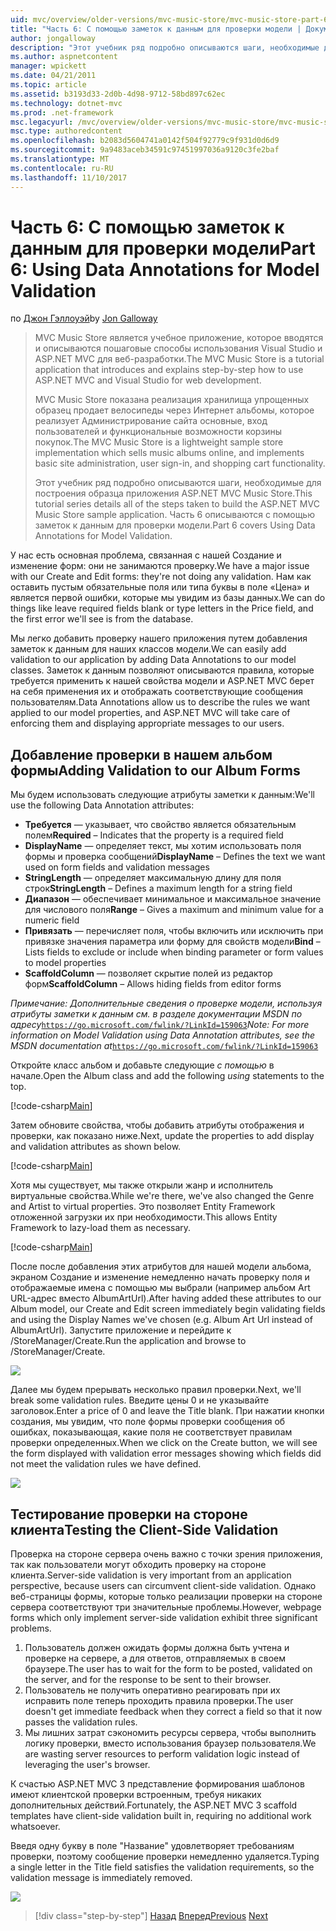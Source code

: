 ```yaml
---
uid: mvc/overview/older-versions/mvc-music-store/mvc-music-store-part-6
title: "Часть 6: С помощью заметок к данным для проверки модели | Документы Microsoft"
author: jongalloway
description: "Этот учебник ряд подробно описываются шаги, необходимые для построения образца приложения ASP.NET MVC Music Store. Часть 6 описываются с помощью заметок к данным для модели V..."
ms.author: aspnetcontent
manager: wpickett
ms.date: 04/21/2011
ms.topic: article
ms.assetid: b3193d33-2d0b-4d98-9712-58bd897c62ec
ms.technology: dotnet-mvc
ms.prod: .net-framework
msc.legacyurl: /mvc/overview/older-versions/mvc-music-store/mvc-music-store-part-6
msc.type: authoredcontent
ms.openlocfilehash: b2083d5604741a0142f504f92779c9f931d0d6d9
ms.sourcegitcommit: 9a9483aceb34591c97451997036a9120c3fe2baf
ms.translationtype: MT
ms.contentlocale: ru-RU
ms.lasthandoff: 11/10/2017
---
```

<a name="part-6-using-data-annotations-for-model-validation"></a><span data-ttu-id="08b67-104">Часть 6: С помощью заметок к данным для проверки модели</span><span class="sxs-lookup"><span data-stu-id="08b67-104">Part 6: Using Data Annotations for Model Validation</span></span>
====================
<span data-ttu-id="08b67-105">по [Джон Гэллоуэй](https://github.com/jongalloway)</span><span class="sxs-lookup"><span data-stu-id="08b67-105">by [Jon Galloway](https://github.com/jongalloway)</span></span>

> <span data-ttu-id="08b67-106">MVC Music Store является учебное приложение, которое вводятся и описываются пошаговые способы использования Visual Studio и ASP.NET MVC для веб-разработки.</span><span class="sxs-lookup"><span data-stu-id="08b67-106">The MVC Music Store is a tutorial application that introduces and explains step-by-step how to use ASP.NET MVC and Visual Studio for web development.</span></span>  
>   
> <span data-ttu-id="08b67-107">MVC Music Store показана реализация хранилища упрощенных образец продает велосипеды через Интернет альбомы, которое реализует Администрирование сайта основные, вход пользователей и функциональные возможности корзины покупок.</span><span class="sxs-lookup"><span data-stu-id="08b67-107">The MVC Music Store is a lightweight sample store implementation which sells music albums online, and implements basic site administration, user sign-in, and shopping cart functionality.</span></span>  
>   
> <span data-ttu-id="08b67-108">Этот учебник ряд подробно описываются шаги, необходимые для построения образца приложения ASP.NET MVC Music Store.</span><span class="sxs-lookup"><span data-stu-id="08b67-108">This tutorial series details all of the steps taken to build the ASP.NET MVC Music Store sample application.</span></span> <span data-ttu-id="08b67-109">Часть 6 описываются с помощью заметок к данным для проверки модели.</span><span class="sxs-lookup"><span data-stu-id="08b67-109">Part 6 covers Using Data Annotations for Model Validation.</span></span>


<span data-ttu-id="08b67-110">У нас есть основная проблема, связанная с нашей Создание и изменение форм: они не занимаются проверку.</span><span class="sxs-lookup"><span data-stu-id="08b67-110">We have a major issue with our Create and Edit forms: they're not doing any validation.</span></span> <span data-ttu-id="08b67-111">Нам как оставить пустым обязательные поля или типа буквы в поле «Цена» и является первой ошибки, которые мы увидим из базы данных.</span><span class="sxs-lookup"><span data-stu-id="08b67-111">We can do things like leave required fields blank or type letters in the Price field, and the first error we'll see is from the database.</span></span>

<span data-ttu-id="08b67-112">Мы легко добавить проверку нашего приложения путем добавления заметок к данным для наших классов модели.</span><span class="sxs-lookup"><span data-stu-id="08b67-112">We can easily add validation to our application by adding Data Annotations to our model classes.</span></span> <span data-ttu-id="08b67-113">Заметок к данным позволяют описываются правила, которые требуется применить к нашей свойства модели и ASP.NET MVC берет на себя применения их и отображать соответствующие сообщения пользователям.</span><span class="sxs-lookup"><span data-stu-id="08b67-113">Data Annotations allow us to describe the rules we want applied to our model properties, and ASP.NET MVC will take care of enforcing them and displaying appropriate messages to our users.</span></span>

## <a name="adding-validation-to-our-album-forms"></a><span data-ttu-id="08b67-114">Добавление проверки в нашем альбом формы</span><span class="sxs-lookup"><span data-stu-id="08b67-114">Adding Validation to our Album Forms</span></span>

<span data-ttu-id="08b67-115">Мы будем использовать следующие атрибуты заметки к данным:</span><span class="sxs-lookup"><span data-stu-id="08b67-115">We'll use the following Data Annotation attributes:</span></span>

- <span data-ttu-id="08b67-116">**Требуется** — указывает, что свойство является обязательным полем</span><span class="sxs-lookup"><span data-stu-id="08b67-116">**Required** – Indicates that the property is a required field</span></span>
- <span data-ttu-id="08b67-117">**DisplayName** — определяет текст, мы хотим использовать поля формы и проверка сообщений</span><span class="sxs-lookup"><span data-stu-id="08b67-117">**DisplayName** – Defines the text we want used on form fields and validation messages</span></span>
- <span data-ttu-id="08b67-118">**StringLength** — определяет максимальную длину для поля строк</span><span class="sxs-lookup"><span data-stu-id="08b67-118">**StringLength** – Defines a maximum length for a string field</span></span>
- <span data-ttu-id="08b67-119">**Диапазон** — обеспечивает минимальное и максимальное значение для числового поля</span><span class="sxs-lookup"><span data-stu-id="08b67-119">**Range** – Gives a maximum and minimum value for a numeric field</span></span>
- <span data-ttu-id="08b67-120">**Привязать** — перечисляет поля, чтобы включить или исключить при привязке значения параметра или форму для свойств модели</span><span class="sxs-lookup"><span data-stu-id="08b67-120">**Bind** – Lists fields to exclude or include when binding parameter or form values to model properties</span></span>
- <span data-ttu-id="08b67-121">**ScaffoldColumn** — позволяет скрытие полей из редактор форм</span><span class="sxs-lookup"><span data-stu-id="08b67-121">**ScaffoldColumn** – Allows hiding fields from editor forms</span></span>

<span data-ttu-id="08b67-122">*Примечание: Дополнительные сведения о проверке модели, используя атрибуты заметки к данным см. в разделе документации MSDN по адресу*[`https://go.microsoft.com/fwlink/?LinkId=159063`](https://go.microsoft.com/fwlink/?LinkId=159063)</span><span class="sxs-lookup"><span data-stu-id="08b67-122">*Note: For more information on Model Validation using Data Annotation attributes, see the MSDN documentation at*[`https://go.microsoft.com/fwlink/?LinkId=159063`](https://go.microsoft.com/fwlink/?LinkId=159063)</span></span>

<span data-ttu-id="08b67-123">Откройте класс альбом и добавьте следующие *с помощью* в начале.</span><span class="sxs-lookup"><span data-stu-id="08b67-123">Open the Album class and add the following *using* statements to the top.</span></span>

[!code-csharp[Main](mvc-music-store-part-6/samples/sample1.cs)]

<span data-ttu-id="08b67-124">Затем обновите свойства, чтобы добавить атрибуты отображения и проверки, как показано ниже.</span><span class="sxs-lookup"><span data-stu-id="08b67-124">Next, update the properties to add display and validation attributes as shown below.</span></span>

[!code-csharp[Main](mvc-music-store-part-6/samples/sample2.cs)]

<span data-ttu-id="08b67-125">Хотя мы существует, мы также открыли жанр и исполнитель виртуальные свойства.</span><span class="sxs-lookup"><span data-stu-id="08b67-125">While we're there, we've also changed the Genre and Artist to virtual properties.</span></span> <span data-ttu-id="08b67-126">Это позволяет Entity Framework отложенной загрузки их при необходимости.</span><span class="sxs-lookup"><span data-stu-id="08b67-126">This allows Entity Framework to lazy-load them as necessary.</span></span>

[!code-csharp[Main](mvc-music-store-part-6/samples/sample3.cs)]

<span data-ttu-id="08b67-127">После после добавления этих атрибутов для нашей модели альбома, экраном Создание и изменение немедленно начать проверку поля и отображаемые имена с помощью мы выбрали (например альбом Art URL-адрес вместо AlbumArtUrl).</span><span class="sxs-lookup"><span data-stu-id="08b67-127">After having added these attributes to our Album model, our Create and Edit screen immediately begin validating fields and using the Display Names we've chosen (e.g. Album Art Url instead of AlbumArtUrl).</span></span> <span data-ttu-id="08b67-128">Запустите приложение и перейдите к /StoreManager/Create.</span><span class="sxs-lookup"><span data-stu-id="08b67-128">Run the application and browse to /StoreManager/Create.</span></span>

![](mvc-music-store-part-6/_static/image1.png)

<span data-ttu-id="08b67-129">Далее мы будем прерывать несколько правил проверки.</span><span class="sxs-lookup"><span data-stu-id="08b67-129">Next, we'll break some validation rules.</span></span> <span data-ttu-id="08b67-130">Введите цены 0 и не указывайте заголовок.</span><span class="sxs-lookup"><span data-stu-id="08b67-130">Enter a price of 0 and leave the Title blank.</span></span> <span data-ttu-id="08b67-131">При нажатии кнопки создания, мы увидим, что поле формы проверки сообщения об ошибках, показывающая, какие поля не соответствует правилам проверки определенных.</span><span class="sxs-lookup"><span data-stu-id="08b67-131">When we click on the Create button, we will see the form displayed with validation error messages showing which fields did not meet the validation rules we have defined.</span></span>

![](mvc-music-store-part-6/_static/image2.png)

## <a name="testing-the-client-side-validation"></a><span data-ttu-id="08b67-132">Тестирование проверки на стороне клиента</span><span class="sxs-lookup"><span data-stu-id="08b67-132">Testing the Client-Side Validation</span></span>

<span data-ttu-id="08b67-133">Проверка на стороне сервера очень важно с точки зрения приложения, так как пользователи могут обходить проверку на стороне клиента.</span><span class="sxs-lookup"><span data-stu-id="08b67-133">Server-side validation is very important from an application perspective, because users can circumvent client-side validation.</span></span> <span data-ttu-id="08b67-134">Однако веб-страницы формы, которые только реализации проверки на стороне сервера соответствуют три значительные проблемы.</span><span class="sxs-lookup"><span data-stu-id="08b67-134">However, webpage forms which only implement server-side validation exhibit three significant problems.</span></span>

1. <span data-ttu-id="08b67-135">Пользователь должен ожидать формы должна быть учтена и проверке на сервере, а для ответов, отправляемых в своем браузере.</span><span class="sxs-lookup"><span data-stu-id="08b67-135">The user has to wait for the form to be posted, validated on the server, and for the response to be sent to their browser.</span></span>
2. <span data-ttu-id="08b67-136">Пользователь не получить оперативно реагировать при их исправить поле теперь проходить правила проверки.</span><span class="sxs-lookup"><span data-stu-id="08b67-136">The user doesn't get immediate feedback when they correct a field so that it now passes the validation rules.</span></span>
3. <span data-ttu-id="08b67-137">Мы лишних затрат сэкономить ресурсы сервера, чтобы выполнить логику проверки, вместо использования браузер пользователя.</span><span class="sxs-lookup"><span data-stu-id="08b67-137">We are wasting server resources to perform validation logic instead of leveraging the user's browser.</span></span>

<span data-ttu-id="08b67-138">К счастью ASP.NET MVC 3 представление формирования шаблонов имеют клиентской проверки встроенным, требуя никаких дополнительных действий.</span><span class="sxs-lookup"><span data-stu-id="08b67-138">Fortunately, the ASP.NET MVC 3 scaffold templates have client-side validation built in, requiring no additional work whatsoever.</span></span>

<span data-ttu-id="08b67-139">Введя одну букву в поле "Название" удовлетворяет требованиям проверки, поэтому сообщение проверки немедленно удаляется.</span><span class="sxs-lookup"><span data-stu-id="08b67-139">Typing a single letter in the Title field satisfies the validation requirements, so the validation message is immediately removed.</span></span>

![](mvc-music-store-part-6/_static/image3.png)


>[!div class="step-by-step"]
<span data-ttu-id="08b67-140">[Назад](mvc-music-store-part-5.md)
[Вперед](mvc-music-store-part-7.md)</span><span class="sxs-lookup"><span data-stu-id="08b67-140">[Previous](mvc-music-store-part-5.md)
[Next](mvc-music-store-part-7.md)</span></span>
